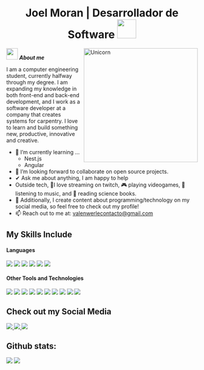 <!--## Joel Moran | Desarrollador de Software 💯

### Tecnico Universitario en Programación y Ayudante de Cátedra de Programación en C++.

####  ¿En qué me especializo? 🧐
* Aplicaciones de escritorio y web sobre .NET Framework con C#.
* Scripts con T-SQL sobre Microsoft SQL Server para utilizar bases de datos. 
 
#### Proyectos en progreso 🚀
* Blog personal sobre programación.


#### Me gusta experimentar y desarrollar: ⬇️
* Aplicaciones web con Astro 🪐
* Plugins de juegos con Java ☕
* Programas de consola con fines educativos en C++🔵
* Scripts en PowerShell para automatizar procesos.
---
 <!-- -->

<h1 align="center"><b> Joel Moran | Desarrollador de Software </b><img src="https://media4.giphy.com/media/v1.Y2lkPTc5MGI3NjExY3J3cDQya2oydjlqbzJ4b3NlZTZmMjVjcmo3cjAyd2ZsaHh6ZTAybyZlcD12MV9pbnRlcm5hbF9naWZfYnlfaWQmY3Q9cw/1AviNqe7qnuipvq8Pq/giphy.gif" width="50"></h1>

<img align="right" width=300px alt="Unicorn" src="https://media3.giphy.com/media/v1.Y2lkPTc5MGI3NjExb2ZsZGxtYmNwYjBpMWtsYjNsZ2twd2lnaWdlcTFoZTYzNnhoZTB0YyZlcD12MV9pbnRlcm5hbF9naWZfYnlfaWQmY3Q9cw/vKhKsyEFVK4IuEKzWY/giphy.gif" />

<img src="https://media.giphy.com/media/ObNTw8Uzwy6KQ/giphy.gif" width="30px">&nbsp;***About me***

I am a computer engineering student, currently halfway through my degree. I am expanding my knowledge in both front-end and back-end development, and I work as a software developer at a company that creates systems for carpentry. I love to learn and build something new, productive, innovative and creative.
- 🌱 I’m currently learning ...
  - Nest.js
  - Angular
- 👯 I’m looking forward to collaborate on open source projects.
- ✔ Ask me about anything, I am happy to help<br>
- Outside tech, 💜I love streaming on twitch, 🎮 playing videogames, 🎵 listening to music, and 📖 reading science books.
- 👾 Additionally, I create content about programming/technology on my social media, so feel free to check out my profile!
- 📫 Reach out to me at: <a href="valenwerlecontacto@gmail.com">valenwerlecontacto@gmail.com</a>

## My Skills Include

<h4> Languages </h4>
<span> 
  <img src="https://img.shields.io/badge/HTML5-E34F26?style=for-the-badge&logo=html5&logoColor=white">
  <img src="https://img.shields.io/badge/CSS3-1572B6?style=for-the-badge&logo=css3&logoColor=white">
  <img src="https://img.shields.io/badge/JavaScript-F7DF1E?style=for-the-badge&logo=javascript&logoColor=black">
  <img src="https://img.shields.io/badge/Java-ED8B00?style=for-the-badge&logo=java&logoColor=white">
  <img src="https://img.shields.io/badge/C++-%2300599C.svg?style=for-the-badge&logo=c%2B%2B&logoColor=white">
  <img src="https://img.shields.io/badge/C%23-%235C2D91.svg?style=for-the-badge&logo=csharp&logoColor=white">
</span>
<!--h1 without bottom border-->

<!-- 
<div id="user-content-toc">
  <ul align="center">
    <summary><h2 style="display: inline-block">Technologies That I Know👨🏻‍💻</h2></summary>
  </ul>
</div> -->
<!--tech stack icons-->
<!--
<p align="center">
  <a href="https://skillicons.dev">
    <img src="https://skillicons.dev/icons?i=html,css,js,cs,cpp,c,java,mysql,git,github,vscode,visualstudio,dotnet,discord,figma,linux&perline=14" />
  </a>
</p>
-->



<h4> Other Tools and Technologies </h4>
<span>
  <img src="https://img.shields.io/badge/Git-F05032?style=for-the-badge&logo=git&logoColor=white">  
  <img src="https://img.shields.io/badge/Notion-%23000000.svg?style=for-the-badge&logo=notion&logoColor=white">  
  <img src="https://img.shields.io/badge/Microsoft%20SQL%20Server-CC2927?style=for-the-badge&logo=microsoft%20sql%20server&logoColor=white">
  <img src="https://img.shields.io/badge/mysql-4479A1.svg?style=for-the-badge&logo=mysql&logoColor=white">
  <img src="https://img.shields.io/badge/figma-%23F24E1E.svg?style=for-the-badge&logo=figma&logoColor=white">
  <img src="https://img.shields.io/badge/Linux-FCC624?style=for-the-badge&logo=linux&logoColor=black">
  <img src="https://img.shields.io/badge/.NET-5C2D91?style=for-the-badge&logo=.net&logoColor=white">
  <img src="https://img.shields.io/badge/github-%23121011.svg?style=for-the-badge&logo=github&logoColor=white">
  <img src="https://img.shields.io/badge/Visual%20Studio%20Code-0078d7.svg?style=for-the-badge&logo=visual-studio-code&logoColor=white">
  <img src="https://img.shields.io/badge/Visual%20Studio-5C2D91.svg?style=for-the-badge&logo=visual-studio&logoColor=white">
  
</span>

## Check out my Social Media

<a href="https://www.linkedin.com/in/joel-moran/" >
  <img src="https://img.shields.io/badge/linkedin-%230077B5.svg?style=for-the-badge&logo=linkedin&logoColor=white">
</a>
<a href= "https://www.instagram.com/moran_njoeel/">
    <img src="https://img.shields.io/badge/Instagram-%23E4405F.svg?style=for-the-badge&logo=Instagram&logoColor=white">
</a>
</a>
<a href="https://discord.com/" >
  <img src="https://img.shields.io/badge/ChiqoGamer-%235865F2.svg?style=for-the-badge&logo=discord&logoColor=white">
</a>


<h2>Github stats:</h2> 

[![](https://github-readme-stats.vercel.app/api?username=ChiqoGamer&show_icons=true&theme=tokyonight&hide_border=true&locale=en)](https://github.com/ChiqoGamer)
[![](https://github-readme-streak-stats.herokuapp.com/?user=ChiqoGamer&theme=material-palenight)](https://github.com/ChiqoGamer)
</div>
